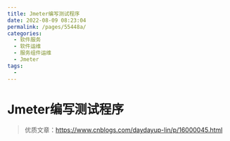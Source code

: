 ```yaml
---
title: Jmeter编写测试程序
date: 2022-08-09 08:23:04
permalink: /pages/55448a/
categories:
  - 软件服务
  - 软件运维
  - 服务组件运维
  - Jmeter
tags:
  - 
---
```


# Jmeter编写测试程序

> 优质文章：https://www.cnblogs.com/daydayup-lin/p/16000045.html
